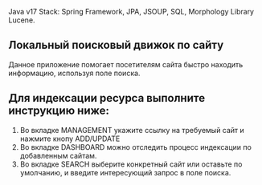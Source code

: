 Java v17 Stack: Spring Framework, JPA, JSOUP, SQL, Morphology Library Lucene.


## Локальный поисковый движок по сайту
Данное приложение помогает посетителям сайта быстро находить информацию, используя
поле поиска.


## Для индексации ресурса выполните инструкцию ниже:
1. Во вкладке MANAGEMENT укажите ссылку на требуемый сайт и нажмите кнопу ADD/UPDATE
2. Во вкладке DASHBOARD можно отследить процесс индексации по добавленным сайтам.
3. Во вкладке SEARCH выберите конкретный сайт или оставьте по умолчанию, и введите интересующий запрос в поле поиска. 